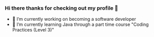 ### Hi there thanks for checking out my profile 👋

- 🔭 I’m currently working on becoming a software developer
- 🌱 I’m currently learning Java through a part time course "Coding Practices (Level 3)"

<!--
**mcg1nley/mcg1nley** is a ✨ _special_ ✨ repository because its `README.md` (this file) appears on your GitHub profile.

Here are some ideas to get you started:

- 🔭 I’m currently working on ...
- 🌱 I’m currently learning ...
- 👯 I’m looking to collaborate on ...
- 🤔 I’m looking for help with ...
- 💬 Ask me about ...
- 📫 How to reach me: ...
- 😄 Pronouns: ...
- ⚡ Fun fact: ...
-->

